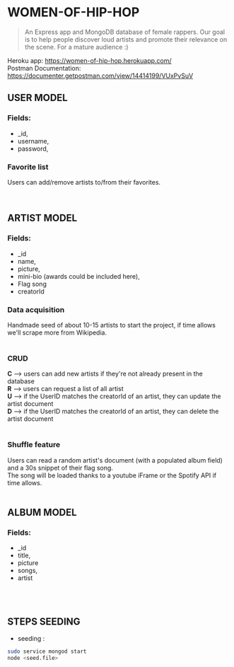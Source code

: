 
# WOMEN-OF-HIP-HOP

> An Express app and MongoDB database of female rappers. Our goal is to help people discover loud artists and promote their relevance on the scene. For a mature audience :)


Heroku app: https://women-of-hip-hop.herokuapp.com/ <br/>
Postman Documentation: https://documenter.getpostman.com/view/14414199/VUxPvSuV
<br/>

## USER MODEL

### Fields:

- _id,
- username,
- password,

### Favorite list

Users can add/remove artists to/from their favorites.
<br/>

<br/>

## ARTIST MODEL

### Fields:

- _id
- name,
- picture,
- mini-bio (awards could be included here), 
- Flag song
- creatorId

### Data acquisition

Handmade seed of about 10-15 artists to start the project, if time allows we'll scrape more from Wikipedia.
<br/>
<br/>
### CRUD

**C** --> users can add new artists if they're not already present in the database<br/>
**R** --> users can request a list of all artist<br/>
**U** --> if the UserID matches the creatorId of an artist, they can update the artist document<br/>
**D** --> if the UserID matches the creatorId of an artist, they can delete the artist document<br/>
<br/>

### Shuffle feature

Users can read a random artist's document (with a populated album field) and a 30s snippet of their flag song. <br />
The song will be loaded thanks to a youtube iFrame or the Spotify API if time allows.
<br/>
<br/>

## ALBUM MODEL

### Fields:

- _id
- title,
- picture
- songs,
- artist
<br />

<br/>

## STEPS SEEDING
- seeding : 
``` bash
sudo service mongod start
node <seed.file>
```
